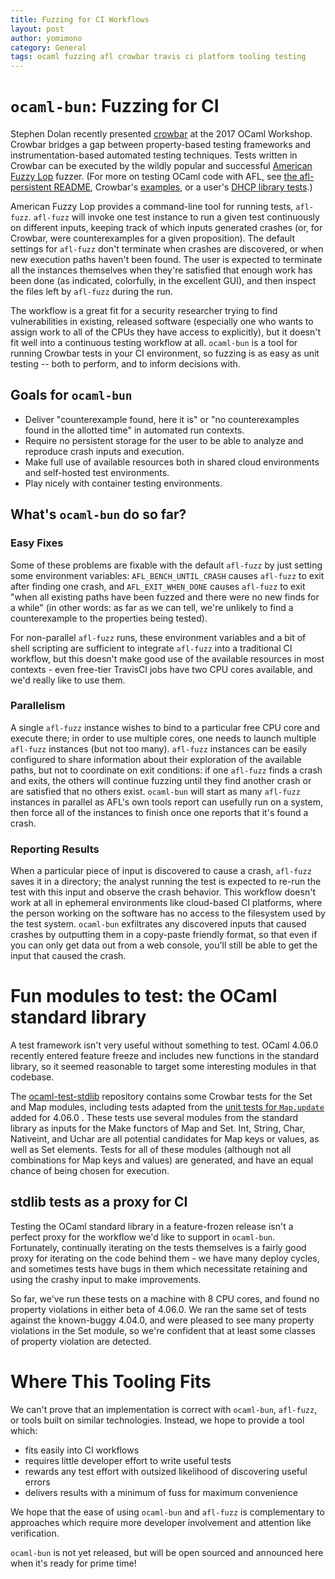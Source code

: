 ```yaml
---
title: Fuzzing for CI Workflows
layout: post
author: yomimono
category: General
tags: ocaml fuzzing afl crowbar travis ci platform tooling testing
---
```


# `ocaml-bun`: Fuzzing for CI

Stephen Dolan recently presented [crowbar](https://github.com/stedolan/crowbar) at the 2017 OCaml Workshop. Crowbar bridges a gap between property-based testing frameworks and instrumentation-based automated testing techniques.  Tests written in Crowbar can be executed by the wildly popular and successful [American Fuzzy Lop](http://lcamtuf.coredump.cx/afl) fuzzer.  (For more on testing OCaml code with AFL, see [the afl-persistent README](https://github.com/stedolan/ocaml-afl-persistent/blob/master/README.md), Crowbar's [examples](https://github.com/stedolan/crowbar/tree/master/examples), or a user's [DHCP library tests](https://somerandomidiot.com/blog/2017/04/26/crowbar-dhcp/).)

American Fuzzy Lop provides a command-line tool for running tests, `afl-fuzz`.  `afl-fuzz` will invoke one test instance to run a given test continuously on different inputs, keeping track of which inputs generated crashes (or, for Crowbar, were counterexamples for a given proposition).  The default settings for `afl-fuzz` don't terminate when crashes are discovered, or when new execution paths haven't been found.  The user is expected to terminate all the instances themselves when they're satisfied that enough work has been done (as indicated, colorfully, in the excellent GUI), and then inspect the files left by `afl-fuzz` during the run.

The workflow is a great fit for a security researcher trying to find vulnerabilities in existing, released software (especially one who wants to assign work to all of the CPUs they have access to explicitly), but it doesn't fit well into a continuous testing workflow at all.  `ocaml-bun` is a tool for running Crowbar tests in your CI environment, so fuzzing is as easy as unit testing -- both to perform, and to inform decisions with.

## Goals for `ocaml-bun`

* Deliver "counterexample found, here it is" or "no counterexamples found in the allotted time" in automated run contexts.
* Require no persistent storage for the user to be able to analyze and reproduce crash inputs and execution.
* Make full use of available resources both in shared cloud environments and self-hosted test environments.
* Play nicely with container testing environments.

## What's `ocaml-bun` do so far?

### Easy Fixes

Some of these problems are fixable with the default `afl-fuzz` by just setting some environment variables: `AFL_BENCH_UNTIL_CRASH` causes `afl-fuzz` to exit after finding one crash, and `AFL_EXIT_WHEN_DONE` causes `afl-fuzz` to exit "when all existing paths have been fuzzed and there were no new finds for a while" (in other words: as far as we can tell, we're unlikely to find a counterexample to the properties being tested).

For non-parallel `afl-fuzz` runs, these environment variables and a bit of shell scripting are sufficient to integrate `afl-fuzz` into a traditional CI workflow, but this doesn't make good use of the available resources in most contexts - even free-tier TravisCI jobs have two CPU cores available, and we'd really like to use them.

### Parallelism

A single `afl-fuzz` instance wishes to bind to a particular free CPU core and execute there; in order to use multiple cores, one needs to launch multiple `afl-fuzz` instances (but not too many).  `afl-fuzz` instances can be easily configured to share information about their exploration of the available paths, but not to coordinate on exit conditions: if one `afl-fuzz` finds a crash and exits, the others will continue fuzzing until they find another crash or are satisfied that no others exist.  `ocaml-bun` will start as many `afl-fuzz` instances in parallel as AFL's own tools report can usefully run on a system, then force all of the instances to finish once one reports that it's found a crash.

### Reporting Results

When a particular piece of input is discovered to cause a crash, `afl-fuzz` saves it in a directory; the analyst running the test is expected to re-run the test with this input and observe the crash behavior.  This workflow doesn't work at all in ephemeral environments like cloud-based CI platforms, where the person working on the software has no access to the filesystem used by the test system.  `ocaml-bun` exfiltrates any discovered inputs that caused crashes by outputting them in a copy-paste friendly format, so that even if you can only get data out from a web console, you'll still be able to get the input that caused the crash.

# Fun modules to test: the OCaml standard library

A test framework isn't very useful without something to test.  OCaml 4.06.0 recently entered feature freeze and includes new functions in the standard library, so it seemed reasonable to target some interesting modules in that codebase.

The [ocaml-test-stdlib](https://github.com/yomimono/ocaml-test-stdlib) repository contains some Crowbar tests for the Set and Map modules, including tests adapted from the [unit tests for `Map.update`](https://github.com/ocaml/ocaml/blob/d10f0857a40001f65f4cc00f6ee187cbd5227738/testsuite/tests/basic/maps.ml#L34) added for 4.06.0 .  These tests use several modules from the standard library as inputs for the Make functors of Map and Set.  Int, String, Char, Nativeint, and Uchar are all potential candidates for Map keys or values, as well as Set elements.  Tests for all of these modules (although not all combinations for Map keys and values) are generated, and have an equal chance of being chosen for execution.

## stdlib tests as a proxy for CI

Testing the OCaml standard library in a feature-frozen release isn't a perfect proxy for the workflow we'd like to support in `ocaml-bun`.  Fortunately, continually iterating on the tests themselves is a fairly good proxy for iterating on the code behind them - we have many deploy cycles, and sometimes tests have bugs in them which necessitate retaining and using the crashy input to make improvements.

So far, we've run these tests on a machine with 8 CPU cores, and found no property violations in either beta of 4.06.0.  We ran the same set of tests against the known-buggy 4.04.0, and were pleased to see many property violations in the Set module, so we're confident that at least some classes of property violation are detected.

# Where This Tooling Fits

We can't prove that an implementation is correct with `ocaml-bun`, `afl-fuzz`, or tools built on similar technologies.  Instead, we hope to provide a tool which:

* fits easily into CI workflows
* requires little developer effort to write useful tests
* rewards any test effort with outsized likelihood of discovering useful errors
* delivers results with a minimum of fuss for maximum convenience

We hope that the ease of using `ocaml-bun` and `afl-fuzz` is complementary to approaches which require more developer involvement and attention like verification.

`ocaml-bun` is not yet released, but will be open sourced and announced here when it's ready for prime time!
